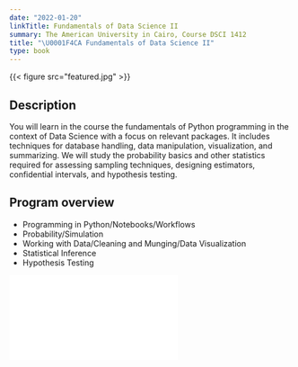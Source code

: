 ```yaml
---
date: "2022-01-20"
linkTitle: Fundamentals of Data Science II 
summary: The American University in Cairo, Course DSCI 1412
title: "\U0001F4CA Fundamentals of Data Science II"
type: book
---
```


{{< figure src="featured.jpg" >}}



## Description

You will learn in the course the fundamentals of Python programming in the context of Data Science with a focus on relevant packages. It includes techniques for database handling, data manipulation, visualization, and summarizing. We will study the probability basics and other statistics required for assessing sampling techniques, designing estimators, confidential intervals, and hypothesis testing. 


## Program overview

- Programming in Python/Notebooks/Workflows 
- Probability/Simulation 
- Working with Data/Cleaning and Munging/Data Visualization
- Statistical Inference
- Hypothesis Testing 








<embed src='c1.pdf' type='application/pdf'>


